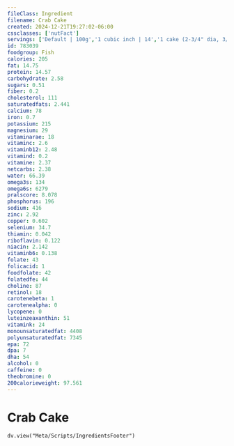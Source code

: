 ```yaml
---
fileClass: Ingredient
filename: Crab Cake
created: 2024-12-21T19:27:02-06:00
cssclasses: ['nutFact']
servings: ['Default | 100g','1 cubic inch | 14','1 cake (2-3/4" dia, 3/4" high) | 63']
id: 783039
foodgroup: Fish
calories: 205
fat: 14.75
protein: 14.57
carbohydrate: 2.58
sugars: 0.51
fiber: 0.2
cholesterol: 111
saturatedfats: 2.441
calcium: 78
iron: 0.7
potassium: 215
magnesium: 29
vitaminarae: 18
vitaminc: 2.6
vitaminb12: 2.48
vitamind: 0.2
vitamine: 2.37
netcarbs: 2.38
water: 66.39
omega3s: 134
omega6s: 6279
pralscore: 8.078
phosphorus: 196
sodium: 416
zinc: 2.92
copper: 0.602
selenium: 34.7
thiamin: 0.042
riboflavin: 0.122
niacin: 2.142
vitaminb6: 0.138
folate: 43
folicacid: 1
foodfolate: 42
folatedfe: 44
choline: 87
retinol: 18
carotenebeta: 1
carotenealpha: 0
lycopene: 0
luteinzeaxanthin: 51
vitamink: 24
monounsaturatedfat: 4408
polyunsaturatedfat: 7345
epa: 72
dpa: 7
dha: 54
alcohol: 0
caffeine: 0
theobromine: 0
200calorieweight: 97.561
---
```


# Crab Cake

```dataviewjs
dv.view("Meta/Scripts/IngredientsFooter")
```